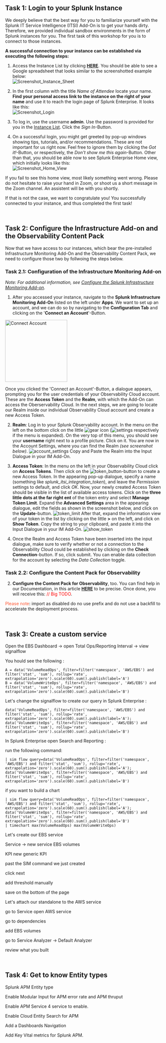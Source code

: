 ## Task 1: Login to your Splunk Instance

We deeply believe that the best way for you to familiarize yourself with the Splunk IT Service Intelligence (ITSI) Add-On is to get your hands dirty. Therefore, we provided individual sandbox environments in the form of Splunk instances for you. The first task of this workshop for you is to connect to those instances.

**A successful connection to your instance can be established via executing the following steps:**

1. Access the Instance List by clicking [**HERE**](https://docs.google.com/spreadsheets/d/1hc8tPm1xNGq_KkoPlV6BTmJbG0DJQWto_Jb1jAoKuOI/edit?usp=sharing). 
You should be able to see a Google spreadsheet that looks similar to the screenshotted example below: <br> ![Screenshot_Instance_Sheet](../images/access_aws_instance/access_sheet.JPG)


2. In the first column with the title *Name of Attendee* locate your name. **Find your personal access link to the instance on the right of your name** and use it to reach the login page of Splunk Enterprise. It looks like this: <br> ![Screenshot_Login](../images/access_aws_instance/login.JPG)

3. To log in, use the username **admin**. Use the password is provided for you in the [Instance List](https://docs.google.com/spreadsheets/d/1hc8tPm1xNGq_KkoPlV6BTmJbG0DJQWto_Jb1jAoKuOI/edit?usp=sharing). Click the *Sign In*-Button.

4. On a successful login, you might get greeted by pop-up windows showing tips, tutorials, and/or recommendations. These are not important for us right now. Feel free to ignore them by clicking the *Got it!*-Button, or respectively, the *Don't show me this again*-Button. Other than that, you should be able now to see Splunk Enterprise Home view, which initially looks like this: <br> ![Screenshot_Home_View](../images/access_aws_instance/home_view.JPG) 

If you fail to see this home view, most likely something went wrong. Please do not hesitate to raise your hand in Zoom, or shoot us a short message in the Zoom channel. An assistent will be with you shortly. 

If that is not the case, we want to congratulate you! You successfully connected to your instance, and thus completed the first task!

<br>

## Task 2: Configure the Infrastructure Add-on and the Observability Content Pack

Now that we have access to our instances, which bear the pre-installed Infrastructure Monitoring Add-On and the Observability Content Pack, we need to configure those two by follwoing the steps below.

### Task 2.1: Configuration of the Infrastructure Monitoring Add-on

*Note: For additional information, see [Configure the Splunk Infrastructure Monitoring Add-on](https://docs.splunk.com/Documentation/SIMAddon/1.2.1/Install/Configure).*

1. After you accessed your instance, navigate to the **Splunk Infrastructure Monitoring Add-On** listed on the left under **Apps**. We want to set up an account, and we can do so by navigating to the **Configuration Tab** and clicking on the '**Connect an Account**'-Button. 
<img src="https://ismaelkp2.github.io/sfx-tf-demo/tml/LAB_instructions_content_pack/" alt="Connect Account" style="height: 200px;"/>
<!-- ![add_account](../images/im_configure/account.JPG) -->

Once you clicked the 'Connect an Account'-Button, a dialogue appears, prompting you for the user credentials of your Observability Cloud account. These are the **Access Token** and the **Realm**, with which the Add-On can access the Oberservability Cloud. In the next steps, we are going to locate our Realm inside our individual Observability Cloud account and create a new Access Token. 

2. **Realm**: Log in to your Splunk Observability account. In the menu on the left on the bottom click on the little ![gear](../images/im_configure/gear.JPG) icon (![settings](../images/im_configure/settings.JPG) respectively if the menu is expanded). On the very top of this menu, you should see your **username** right next to a profile picture. Click on it. You are now in the Account Settings, where you can find the Realm *(see screenshot below)*. 
![account_settings](../images/im_configure/account_settings.JPG)
Copy and Paste the Realm into the Input Dialogue in your IM Add-On.

3. **Access Token**: In the menu on the left in your Observability Cloud click on **Access Tokens**. Then click on the ![token_button](../images/im_configure/token.JPG)-button to create a new Access Token. In the appearing pop-up dialogue, specify a name (something like *splunk_itsi_integration_token*), and leave the *Permission* settings to default, and click *OK*. Now, your newly created Access Token should be visible in the list of available access tokens. Click on the **three little dots at the far right ent** of the token entry and select **Manage Token Limit**. Expand the **Advanced Settings** area in the appearing dialogue, edit the fields as shown in the screenshot below, and click on the **Update**-button.
![token_limit](../images/im_configure/token_limit.JPG)
After that, expand the information view of your token in the list by clicking on the little **>** on the left, and click on **Show Token**. Copy the string to your clipboard, and paste it into the Input Dialogue in your IM Add-On.
![show_token](../images/im_configure/show_token.JPG)

4. Once the Realm and Access Token have been inserted into the input dialogue, make sure to verify whether or not a connection to the Observability Cloud could be established by clicking on the **Check Connection**-button. If so, click submit. You can enable data collection for the account by selecting the *Data Collection* toggle.

### Task 2.2: Configure the Content Pack for Observability

2. **Configure the Content Pack for Observability**, too. You can find help in our Documentation, in this article [**HERE**](https://docs.splunk.com/Documentation/CPObservability/1.0.0/CP/Install#Install_the_Content_Pack_for_Splunk_Observability_Cloud) to be precise. Once done, you will receive this:  <span style="color:red">// Big TODO</span>.

 <span style="color:#FF5733">Please note</span>: import as disabled do no use prefix and do not use a backfill to accelerate the deployment process. 

<br>

## Task 3: Create a custom service

Open the EBS Dashboard -> open Total Ops/Reporting Interval -> view signalflow

You hould see the following :
```
A = data('VolumeReadOps', filter=filter('namespace', 'AWS/EBS') and filter('stat', 'sum'), rollup='rate', extrapolation='zero').scale(60).sum().publish(label='A')
B = data('VolumeWriteOps', filter=filter('namespace', 'AWS/EBS') and filter('stat', 'sum'), rollup='rate', extrapolation='zero').scale(60).sum().publish(label='B')
```
Let's change the signalflow to create our query in Splunk Enterprise :

```
data('VolumeReadOps', filter=filter('namespace', 'AWS/EBS') and filter('stat', 'sum'), rollup='rate', extrapolation='zero').scale(60).sum().publish(label='A');
data('VolumeWriteOps', filter=filter('namespace', 'AWS/EBS') and filter('stat', 'sum'), rollup='rate', extrapolation='zero').scale(60).sum().publish(label='B')
```
In Splunk Enterprise open Search and Reporting :

run the following command:

```
| sim flow query=data('VolumeReadOps', filter=filter('namespace', 'AWS/EBS') and filter('stat', 'sum'), rollup='rate', extrapolation='zero').scale(60).sum().publish(label='A');
data('VolumeWriteOps', filter=filter('namespace', 'AWS/EBS') and filter('stat', 'sum'), rollup='rate', extrapolation='zero').scale(60).sum().publish(label='B')
```
if you want to build a chart 

```
| sim flow query=data('VolumeReadOps', filter=filter('namespace', 'AWS/EBS') and filter('stat', 'sum'), rollup='rate', extrapolation='zero').scale(60).sum().publish(label='A');
data('VolumeWriteOps', filter=filter('namespace', 'AWS/EBS') and filter('stat', 'sum'), rollup='rate', extrapolation='zero').scale(60).sum().publish(label='B')
| timechart max(VolumeReadOps) max(VolumeWriteOps)
```

Let's create our EBS service 

Service -> new service EBS volumes

KPI new generic KPI 

past the SIM command we just created

click next 

add threshold manually

save on the bottom of the page

Let's attach our standalone to the AWS service

go to Service open AWS service

go to dependencies 

add EBS volumes

go to Service Analyzer -> Default Analyzer 

review what you built

<br>

## Task 4: Get to know Entity types

Splunk APM Entity type

Enable Modular Input for APM error rate and APM thruput

Enable APM Service 4 service to enable.

Enable Cloud Entity Search for APM 

Add a Dashboards Navigation

Add Key Vital metrics for Splunk APM.